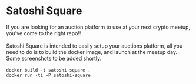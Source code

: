# Satoshi Square

If you are looking for an auction platform to use at your next crypto meetup,
you've come to the right repo!! <br><br>
Satoshi Square is intended to easily setup your auctions platform, all you need
to do is to build the docker image, and launch at the meetup day. <br>
Some screenshots to be added shortly. <br><br>
`docker build -t satoshi-square .` <br>
`docker run -ti -P satoshi-square`
